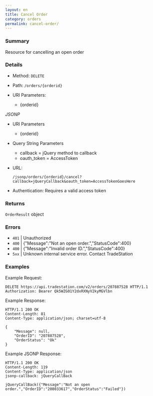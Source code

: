 ```yaml
---
layout: en
title: Cancel Order
category: orders
permalink: cancel-order/
---
```


### Summary

Resource for cancelling an open order

### Details

* Method: `DELETE`
* Path: `/orders/{orderid}`
* URI Parameters:

  * {orderid}

*JSONP*

* URI Parameters

  * {orderid}
* Query String Parameters
  * callback = jQuery method to callback
  * oauth_token = AccessToken
* URL:

      /jsonp/orders/{orderid}/cancel?callback=jQueryCallback&oauth_token=AccessTokenGoesHere
* Authentication: Requires a valid access token

### Returns

`OrderResult` object

### Errors

* `401` | Unauthorized
* `400` | {"Message":"Not an open order.","StatusCode":400}
* `400` | {"Message":"Invalid order ID.","StatusCode":400}
* `5xx` | Unknown internal service error. Contact TradeStation

### Examples

Example Request:

    DELETE https://api.tradestation.com/v2/orders/207887528 HTTP/1.1
    Authorization: Bearer Qk5WZG01Y2dxRXNyV2kyMGVlbn

Example Response:

    HTTP/1.1 200 OK
    Content-Length: 81
    Content-Type: application/json; charset=utf-8
    
    {
        "Message": null,
        "OrderID": "207887528",
        "OrderStatus": "Ok"
    }

Example JSONP Response:

    HTTP/1.1 200 OK
    Content-Length: 119
    Content-Type: application/json
    jsonp-callback: jQueryCallBack
    
    jQueryCallBack({"Message":"Not an open order.","OrderID":"208033617","OrderStatus":"Failed"})